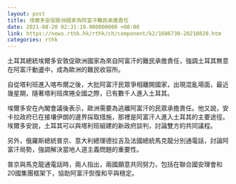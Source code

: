 ```yaml
---
layout: post
title: 埃爾多安促歐洲國家為阿富汗難民承擔責任
date: 2021-08-20 02:31:19.000000000 +08:00
link: https://news.rthk.hk/rthk/ch/component/k2/1606730-20210820.htm
categories: rthk
---
```


土耳其總統埃爾多安敦促歐洲國家為來自阿富汗的難民承擔責任，強調土耳其無意在阿富汗動盪中，成為歐洲的難民收容所。

自從塔利班進入喀布爾之後，大批阿富汗民眾爭相離開國家，出現混亂場面，最近幾星期，隨著塔利班席捲全國之際，已有數千人進入土耳其。

埃爾多安在內閣會議後表示，歐洲需要為逃離阿富汗的民眾承擔責任。他又說，安卡拉政府已在接壤伊朗的邊界採取措施，那裡是阿富汗人進入土耳其的主要途徑。 埃爾多安說，土耳其可以與塔利班組建的新政府談判，討論雙方的共同議程。 

另外，俄羅斯總統普京、意大利總理德拉吉及法國總統馬克龍分別通電話，討論阿富汗局勢，強調解決當地人道主義問題的重要性。

普京與馬克龍通電話時，兩人指出，兩國願意共同努力，包括在聯合國安理會和20國集團框架下，協助阿富汗恢復和平與穩定。
